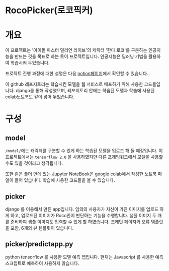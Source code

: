 # RocoPicker(로코픽커)

# 개요
이 프로젝트는 '아이돌 마스터 밀리언 라이브'의 캐릭터 '한다 로코'를 구분하는 인공지능을 만드는 것을 목표로 하는 토이 프로젝트입니다. 인공지능은 딥러닝 기법을 활용하여 학습시켜 두었습니다.

프로젝트 진행 과정에 대한 설명은 다음 [notion페이지](https://www.notion.so/ymgym/f4d8f6de0a0e415ebe2eee5462f01983?v=5ccd482ffc0f41b0ad452e984a3f87a7)에서 확인할 수 있습니다.

이 github 레포지토리는 학습시킨 모델을 웹 서비스로 배포하기 위해 사용한 코드들입니다. django를 통해 작성했으며, 레포지토리 안에는 학습된 모델과 학습에 사용된 colab노트북도 같이 넣어 두었습니다.

# 구성

## model
`/model/`에는 캐릭터를 구분할 수 있게 하는 학습된 모델을 업로드 해 둘 예정입니다.
이 프로젝트에서는 `tensorflow 2.0` 을 사용하였지만 다른 프레임워크에서 모델을 사용할 수도 있을 것이라고 생각됩니다.

또한 같은 폴더 안에 있는 Jupyter NoteBook은 google colab에서 작성한 노트북 파일이 들어 있습니다. 학습에 사용한 코드들을 볼 수 있습니다.

## picker
django 를 이용해서 만든 app입니다.
임의의 사용자가 자신이 가진 이미지를 업로드 하게 하고, 업로드된 이미지가 Roco인지 판단하는 기능을 수행합니다.
샘플 이미지 두 개를 준비하여 샘플 이미지도 입력할 수 있게 할 하였습니다.
크레딧 페이지와 오류 템플릿을 포함, 6개의 뷰 템플릿이 있습니다.


## picker/predictapp.py
python tensorflow 를 사용한 모델 예측 앱입니다.
현재는 Javascript 를 사용한 예측 스크립트로 예측하여 사용하지 않습니다.

